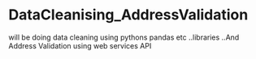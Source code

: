 # DataCleanising_AddressValidation
will be doing data cleaning using pythons pandas etc ..libraries ..And Address Validation using web services API
